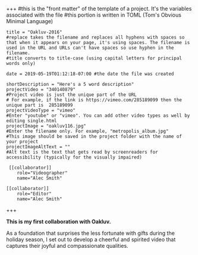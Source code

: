 +++
    #this is the "front matter" of the template of a project. It's the variables associated with the file
    #this portion is written in TOML (Tom's Obvious Minimal Language)
    
    title = "Oakluv-2016"
    #replace takes the filename and replaces all hyphens with spaces so that when it appears on your page, it's using spaces. The filename is used in the URL and URLs can't have spaces so use hyphen in the filename.
    #title converts to title-case (using capital letters for principal words only)
    
    date = 2019-05-19T01:12:18-07:00 #the date the file was created

    shortDescription = "Here's a 5 word description"
    projectVideo = "340140879"
    #Project video is just the unique part of the URL  
    # For example, if the link is https://vimeo.com/285189099 then the unique part is  285189099
    projectVideoType = "vimeo"
    #Enter "youtube" or "vimeo". You can add other video types as well by editing single.html 
    projectImage = "oakluv116.jpg"
    #Enter the filename only. For example, "metropolis_album.jpg" 
    #This image should be saved in the project folder with the name of your project 
    projectImageAltText = ""
    #Alt text is the text that gets read by screenreaders for accessibility (typically for the visually impaired) 

     [[collaborator]]
        role="Videographer"
        name="Alec Smith"

    [[collaborator]]
        role="Editor"
        name="Alec Smith"
+++

**This is my first collaboration with Oakluv.**

As a foundation that surprises the less fortunate with gifts during the holiday season, I set out to develop a cheerful and spirited video that captures their joyful and compassionate qualities.
